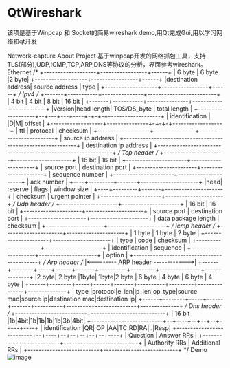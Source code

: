 # QtWireshark
该项是基于Winpcap 和 Socket的简易wireshark demo,用Qt完成Gui,用以学习网络和qt开发

Network-capture
About Project
基于winpcap开发的网络抓包工具，支持TLS(部分),UDP,ICMP,TCP,ARP,DNS等协议的分析，界面参考wireshark。
Ethernet
/*
+-------------------+-----------------+------+
|       6 byte      |     6 byte      |2 byte|
+-------------------+-----------------+------+
|destination address|  source address | type |
+-------------------+-----------------+------+
*/
Ipv4
/*
+-------+-----------+---------------+-------------------------+
| 4 bit |   4 bit   |    8 bit      |          16 bit         |
+-------+-----------+---------------+-------------------------+
|version|head length|  TOS/DS_byte  |        total length     |
+-------------------+--+---+---+----+-+-+-+-------------------+
|          identification           | |D|M|    offset         |
+-------------------+---------------+-+-+-+-------------------+
|       ttl         |     protocal  |         checksum        |
+-------------------+---------------+-------------------------+
|                   source ip address                         |
+-------------------------------------------------------------+
|                 destination ip address                      |
+-------------------------------------------------------------+
*/
Tcp header
/*
+----------------------+---------------------+
|         16 bit       |       16 bit        |
+----------------------+---------------------+
|      source port     |  destination port   |
+----------------------+---------------------+
|              sequence number               |
+----------------------+---------------------+
|                 ack number                 |
+----+---------+-------+---------------------+
|head| reserve | flags |     window size     |
+----+---------+-------+---------------------+
|     checksum         |   urgent pointer    |
+----------------------+---------------------+
*/
Udp header
/*
+---------------------+---------------------+
|        16 bit       |        16 bit       |
+---------------------+---------------------+
|    source port      |   destination port  |
+---------------------+---------------------+
| data package length |       checksum      |
+---------------------+---------------------+
*/
Icmp header
/*
+---------------------+---------------------+
|  1 byte  |  1 byte  |        2 byte       |
+---------------------+---------------------+
|   type   |   code   |       checksum      |
+---------------------+---------------------+
|    identification   |       sequence      |
+---------------------+---------------------+
|                  option                   |
+-------------------------------------------+
*/
Arp header
/*
|<--------  ARP header  ------------>|
+------+--------+-----+------+-------+----------+---------+---------------+--------------+
|2 byte| 2 byte |1byte| 1byte|2 byte |  6 byte  | 4 byte  |     6 byte    |     4 byte   |
+------+--------+-----+------+-------+----------+---------+---------------+--------------+
| type |protocol|e_len|ip_len|op_type|source mac|source ip|destination mac|destination ip|
+------+--------+-----+------+-------+----------+---------+---------------+--------------+
*/
Dns header
/*
+--------------------------+---------------------------+
|           16 bit         |1b|4bit|1b|1b|1b|1b|3b|4bit|
+--------------------------+--+----+--+--+--+--+--+----+
|      identification      |QR| OP |AA|TC|RD|RA|..|Resp|
+--------------------------+--+----+--+--+--+--+--+----+
|         Question         |       Answer RRs          |
+--------------------------+---------------------------+
|     Authority RRs        |      Additional RRs       |
+--------------------------+---------------------------+
*/
Demo
![image](https://user-images.githubusercontent.com/30315297/140594940-08b8320c-24d3-4d4a-998f-523b0ecac838.png)
